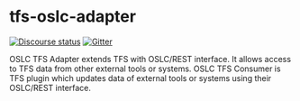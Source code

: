 # tfs-oslc-adapter

[![Discourse status](https://img.shields.io/discourse/https/meta.discourse.org/status.svg)](https://forum.open-services.net/)
[![Gitter](https://img.shields.io/gitter/room/nwjs/nw.js.svg)](https://gitter.im/OSLC/chat)

OSLC TFS Adapter extends TFS with OSLC/REST interface. It allows access to TFS data from other external tools or systems. OSLC TFS Consumer is TFS plugin which updates data of external tools or systems using their OSLC/REST interface.
